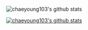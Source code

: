 ![chaeyoung103's github stats](https://github-readme-stats-sigma-five.vercel.app/api?username=chaeyoung103&show_icons=true&theme=tokyonight&count_private=true)

[![chaeyoung103's github stats](https://github-readme-stats.vercel.app/api/top-langs/?username=chaeyoung103&exclude_repo=CoupangEats,FLO,Catstagram,PureLabel,GabojaGO-Android,Todoary-iOS,BeMyMood,Class_Javaprogramming&show_icons=true&layout=compact&theme=tokyonight)](https://github.com/chaeyoung103)

<!--
**chaeyoung103/chaeyoung103** is a ✨ _special_ ✨ repository because its `README.md` (this file) appears on your GitHub profile.

Here are some ideas to get you started:

- 🔭 I’m currently working on ...
- 🌱 I’m currently learning ...
- 👯 I’m looking to collaborate on ...
- 🤔 I’m looking for help with ...
- 💬 Ask me about ...
- 📫 How to reach me: ...
- 😄 Pronouns: ...
- ⚡ Fun fact: ...
-->
